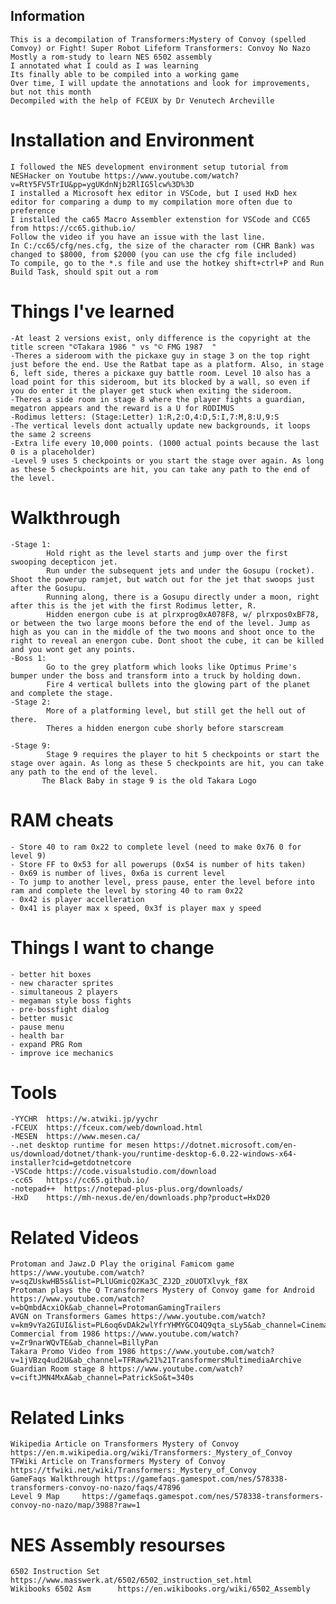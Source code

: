 ##  Information
    This is a decompilation of Transformers:Mystery of Convoy (spelled Comvoy) or Fight! Super Robot Lifeform Transformers: Convoy No Nazo
    Mostly a rom-study to learn NES 6502 assembly
    I annotated what I could as I was learning
    Its finally able to be compiled into a working game
    Over time, I will update the annotations and look for improvements, but not this month
    Decompiled with the help of FCEUX by Dr Venutech Archeville

#   Installation and Environment
    I followed the NES development environment setup tutorial from NESHacker on Youtube https://www.youtube.com/watch?v=RtY5FV5TrIU&pp=ygUKdnNjb2RlIG5lcw%3D%3D
    I installed a Microsoft hex editor in VSCode, but I used HxD hex editor for comparing a dump to my compilation more often due to preference
    I installed the ca65 Macro Assembler extenstion for VSCode and CC65 from https://cc65.github.io/
    Follow the video if you have an issue with the last line.
    In C:/cc65/cfg/nes.cfg, the size of the character rom (CHR Bank) was changed to $8000, from $2000 (you can use the cfg file included)
    To compile, go to the *.s file and use the hotkey shift+ctrl+P and Run Build Task, should spit out a rom

#   Things I've learned
    -At least 2 versions exist, only difference is the copyright at the title screen "©Takara 1986 " vs "© FMG 1987  "
    -Theres a sideroom with the pickaxe guy in stage 3 on the top right just before the end. Use the Ratbat tape as a platform. Also, in stage 6, left side, theres a pickaxe guy battle room. Level 10 also has a load point for this sideroom, but its blocked by a wall, so even if you do enter it the player get stuck when exiting the sideroom.
    -Theres a side room in stage 8 where the player fights a guardian, megatron appears and the reward is a U for RODIMUS
    -Rodimus letters: (Stage:Letter) 1:R,2:O,4:D,5:I,7:M,8:U,9:S
    -The vertical levels dont actually update new backgrounds, it loops the same 2 screens
    -Extra life every 10,000 points. (1000 actual points because the last 0 is a placeholder)
    -Level 9 uses 5 checkpoints or you start the stage over again. As long as these 5 checkpoints are hit, you can take any path to the end of the level.

#   Walkthrough
    -Stage 1: 
            Hold right as the level starts and jump over the first swooping decepticon jet. 
            Run under the subsequent jets and under the Gosupu (rocket). Shoot the powerup ramjet, but watch out for the jet that swoops just after the Gosupu.
            Running along, there is a Gosupu directly under a moon, right after this is the jet with the first Rodimus letter, R.
            Hidden energon cube is at plrxprog0xA078F8, w/ plrxpos0xBF78, or between the two large moons before the end of the level. Jump as high as you can in the middle of the two moons and shoot once to the right to reveal an energon cube. Dont shoot the cube, it can be killed and you wont get any points.
    -Boss 1:
            Go to the grey platform which looks like Optimus Prime's bumper under the boss and transform into a truck by holding down.
            Fire 4 vertical bullets into the glowing part of the planet and complete the stage.
    -Stage 2:
            More of a platforming level, but still get the hell out of there.
            Theres a hidden energon cube shorly before starscream

    -Stage 9:
            Stage 9 requires the player to hit 5 checkpoints or start the stage over again. As long as these 5 checkpoints are hit, you can take any path to the end of the level.
           The Black Baby in stage 9 is the old Takara Logo

#   RAM cheats
    - Store 40 to ram 0x22 to complete level (need to make 0x76 0 for level 9)
    - Store FF to 0x53 for all powerups (0x54 is number of hits taken)
    - 0x69 is number of lives, 0x6a is current level
    - To jump to another level, press pause, enter the level before into ram and complete the level by storing 40 to ram 0x22
    - 0x42 is player accelleration
    - 0x41 is player max x speed, 0x3f is player max y speed

#   Things I want to change

    - better hit boxes
    - new character sprites
    - simultaneous 2 players
    - megaman style boss fights
    - pre-bossfight dialog
    - better music
    - pause menu
    - health bar
    - expand PRG Rom
    - improve ice mechanics

#   Tools
    -YYCHR  https://w.atwiki.jp/yychr
    -FCEUX  https://fceux.com/web/download.html
    -MESEN  https://www.mesen.ca/
    -.net desktop runtime for mesen https://dotnet.microsoft.com/en-us/download/dotnet/thank-you/runtime-desktop-6.0.22-windows-x64-installer?cid=getdotnetcore
    -VSCode https://code.visualstudio.com/download
    -cc65   https://cc65.github.io/
    -notepad++  https://notepad-plus-plus.org/downloads/
    -HxD    https://mh-nexus.de/en/downloads.php?product=HxD20

#   Related Videos
    Protoman and Jawz.D Play the original Famicom game https://www.youtube.com/watch?v=sqZUskwHB5s&list=PLlUGmicQ2Ka3C_ZJ2D_zOUOTXlvyk_f8X
    Protoman plays the Q Transformers Mystery of Convoy game for Android https://www.youtube.com/watch?v=bQmbdAcxiOk&ab_channel=ProtomanGamingTrailers
    AVGN on Transformers Games https://www.youtube.com/watch?v=km9vYa2GIUI&list=PL6oq6vDAk2wlYfrYHMYGCO4Q9qta_sLy5&ab_channel=Cinemassacre
    Commercial from 1986 https://www.youtube.com/watch?v=Zr9narWQvTE&ab_channel=BillyPan
    Takara Promo Video from 1986 https://www.youtube.com/watch?v=1jVBzq4ud2U&ab_channel=TFRaw%21%21TransformersMultimediaArchive
    Guardian Room stage 8 https://www.youtube.com/watch?v=ciftJMN4MxA&ab_channel=PatrickSo&t=340s
    

#   Related Links
    Wikipedia Article on Transformers Mystery of Convoy https://en.m.wikipedia.org/wiki/Transformers:_Mystery_of_Convoy
    TFWiki Article on Transformers Mystery of Convoy https://tfwiki.net/wiki/Transformers:_Mystery_of_Convoy
    GameFaqs Walkthrough https://gamefaqs.gamespot.com/nes/578338-transformers-convoy-no-nazo/faqs/47896
    Level 9 Map     https://gamefaqs.gamespot.com/nes/578338-transformers-convoy-no-nazo/map/3988?raw=1

#   NES Assembly resourses
    6502 Instruction Set    https://www.masswerk.at/6502/6502_instruction_set.html
    Wikibooks 6502 Asm      https://en.wikibooks.org/wiki/6502_Assembly

